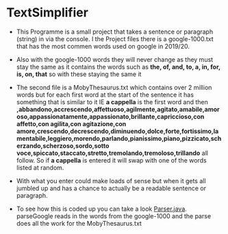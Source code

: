 # TextSimplifier
- This Programme is a small project that takes a sentence or paragraph (string) in via the console. I the Project files there is a google-1000.txt that has the most commen words used on google in 2019/20.

- Also with the google-1000 words they will never change as they must stay the same as it contains the words such as **the, of, and, to, a, in, for, is, on, that** so with these staying the same it 

- The second file is a MobyThesaurus.txt which contains over 2 million words but for each first word at the start of the sentence it has something that is similar to it IE **a cappella** is the first word and then **,abbandono,accrescendo,affettuoso,agilmente,agitato,amabile,amoroso,appassionatamente,appassionato,brillante,capriccioso,con affetto,con agilita,con agitazione,con amore,crescendo,decrescendo,diminuendo,dolce,forte,fortissimo,lamentabile,leggiero,morendo,parlando,pianissimo,piano,pizzicato,scherzando,scherzoso,sordo,sotto voce,spiccato,staccato,stretto,tremolando,tremoloso,trillando** all follow.
So if **a cappella** is entered it will swap with one of the words listed at random.

- With what you enter could make loads of sense but when it gets all jumbled up and has a chance to actually be a readable sentence or paragraph. 

- To see how this is coded up you can take a look [Parser.java](https://github.com/Davidpurtill1101011/TextSimplifier/blob/master/Word%20Swapper/src/gmit/Parser.java). parseGoogle reads in the words from the google-1000 and the parse does all the work for the MobyThesaurus.txt
